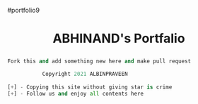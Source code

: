 #portfolio9

# <p align="center">ABHINAND's Portfalio<p>

```py
Fork this and add something new here and make pull request
```

```py 
           Copyright 2021 ALBINPRAVEEN
           
[+] - Copying this site without giving star is crime   
[+] - Follow us and enjoy all contents here 
```
        
